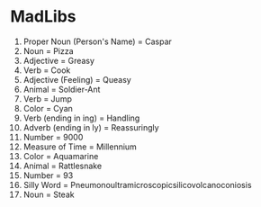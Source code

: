 # MadLibs

1. Proper Noun (Person's Name) = Caspar
2. Noun = Pizza
3. Adjective = Greasy
4. Verb = Cook
5. Adjective (Feeling) = Queasy
6. Animal = Soldier-Ant
7. Verb = Jump
8. Color = Cyan
9. Verb (ending in ing) = Handling
10. Adverb (ending in ly) = Reassuringly
11. Number = 9000
12. Measure of Time = Millennium
13. Color = Aquamarine
14. Animal = Rattlesnake
15. Number = 93
16. Silly Word = Pneumonoultramicroscopicsilicovolcanoconiosis
17. Noun = Steak
